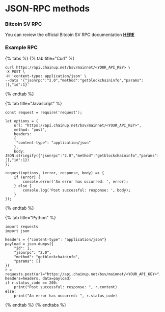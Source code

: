 # JSON-RPC methods

### Bitcoin SV RPC

You can review the official Bitcoin SV RPC documentation [**HERE**](https://github.com/bitcoin-sv-specs/protocol/blob/master/rpc/GetMiningCandidate.md)

### Example RPC

{% tabs %}
{% tab title="Curl" %}
```
curl https://api.chainup.net/bsv/mainnet/<YOUR_API_KEY> \
-X POST \
-H 'content-type: application/json' \
--data '{"jsonrpc":"2.0","method":"getblockchaininfo","params":[],"id":1}'
```
{% endtab %}

{% tab title="Javascript" %}
```
const request = require('request');

let options = {
    url: "https://api.chainup.net/bsv/mainnet/<YOUR_API_KEY>",
    method: "post",
    headers:
    { 
     "content-type": "application/json"
    },
    body: JSON.stringify({"jsonrpc":"2.0","method":"getblockchaininfo","params":[],"id":1})
};

request(options, (error, response, body) => {
    if (error) {
        console.error('An error has occurred: ', error);
    } else {
        console.log('Post successful: response: ', body);
    }
});
```
{% endtab %}

{% tab title="Python" %}
```
import requests
import json

headers = {"content-type": "application/json"}
payload = json.dumps({
    "id": 1,
    "jsonrpc": "2.0",
    "method": "getblockchaininfo",
    "params": []
})
r = requests.post(url="https://api.chainup.net/bsv/mainnet/<YOUR_API_KEY>", headers=headers, data=payload)
if r.status_code == 200:
    print("Post successful: response: ", r.content)
else:
    print("An error has occurred: ", r.status_code)
```
{% endtab %}
{% endtabs %}
